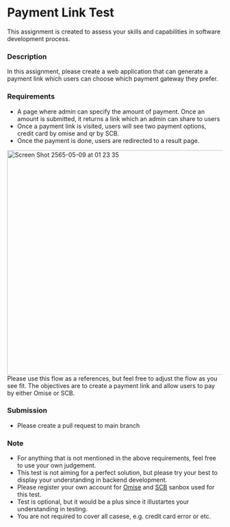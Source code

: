 # Payment Link Test
This assignment is created to assess your skills and capabilities in software development process.

### Description

In this assignment, please create a web application that can generate a payment link which users can choose which payment gateway they prefer.

### Requirements
- A page where admin can specify the amount of payment. Once an amount is submitted, it returns a link which an admin can share to users
- Once a payment link is visited, users will see two payment options, credit card by omise and qr by SCB.
- Once the payment is done, users are redirected to a result page.
<img width="525" alt="Screen Shot 2565-05-09 at 01 23 35" src="https://user-images.githubusercontent.com/96401906/167310035-6e51f6e7-c4b8-4dd6-bd33-43e9f5354ec2.png">
Please use this flow as a references, but feel free to adjust the flow as you see fit. The objectives are to create a payment link and allow users to pay by either Omise or SCB.


### Submission
- Please create a pull request to main branch


### Note
- For anything that is not mentioned in the above requirements, feel free to use your own judgement.
- This test is not aiming for a perfect solution, but please try your best to display your understanding in backend development.
- Please register your own account for [Omise](https://www.omise.co/docs) and [SCB](https://developer.scb/#/home) sanbox used for this test.
- Test is optional, but it would be a plus since it illustartes your understanding in testing. 
- You are not required to cover all casese, e.g. credit card error or etc.
